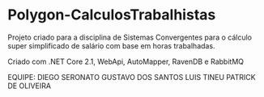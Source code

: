 # Polygon-CalculosTrabalhistas

Projeto criado para a disciplina de Sistemas Convergentes para o cálculo super simplificado de salário com base em horas trabalhadas. 

Criado com .NET Core 2.1, WebApi, AutoMapper, RavenDB e RabbitMQ

EQUIPE:
DIEGO SERONATO
GUSTAVO DOS SANTOS
LUIS TINEU
PATRICK DE OLIVEIRA
